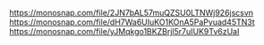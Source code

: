 https://monosnap.com/file/2JN7bAL57muQZSU0LTNWj926jscsvn
https://monosnap.com/file/dH7Wa6UIuKO1KOnA5PaPyuad45TN3t
https://monosnap.com/file/yJMqkgo1BKZBrjl5r7uIUK9Tv6zUaI